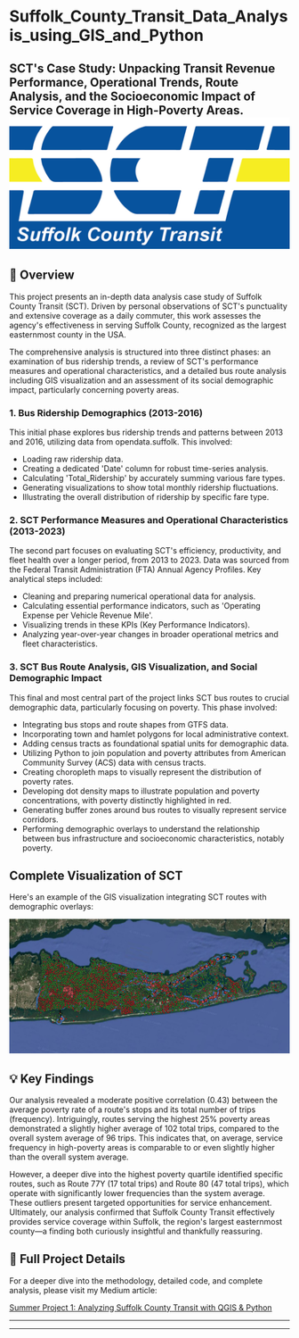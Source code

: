 # Suffolk_County_Transit_Data_Analysis_using_GIS_and_Python

**SCT's Case Study: Unpacking Transit Revenue Performance, Operational Trends, Route Analysis, and the Socioeconomic Impact of Service Coverage in High-Poverty Areas.**
![SCT_Logo](Images/sctlogo.png)
---

## 📄 Overview

This project presents an in-depth data analysis case study of Suffolk County Transit (SCT). Driven by personal observations of SCT's punctuality and extensive coverage as a daily commuter, this work assesses the agency's effectiveness in serving Suffolk County, recognized as the largest easternmost county in the USA.

The comprehensive analysis is structured into three distinct phases: an examination of bus ridership trends, a review of SCT's performance measures and operational characteristics, and a detailed bus route analysis including GIS visualization and an assessment of its social demographic impact, particularly concerning poverty areas.

### 1. Bus Ridership Demographics (2013-2016)

This initial phase explores bus ridership trends and patterns between 2013 and 2016, utilizing data from opendata.suffolk. This involved:
* Loading raw ridership data.
* Creating a dedicated 'Date' column for robust time-series analysis.
* Calculating 'Total_Ridership' by accurately summing various fare types.
* Generating visualizations to show total monthly ridership fluctuations.
* Illustrating the overall distribution of ridership by specific fare type.

### 2. SCT Performance Measures and Operational Characteristics (2013-2023)

The second part focuses on evaluating SCT's efficiency, productivity, and fleet health over a longer period, from 2013 to 2023. Data was sourced from the Federal Transit Administration (FTA) Annual Agency Profiles. Key analytical steps included:
* Cleaning and preparing numerical operational data for analysis.
* Calculating essential performance indicators, such as 'Operating Expense per Vehicle Revenue Mile'.
* Visualizing trends in these KPIs (Key Performance Indicators).
* Analyzing year-over-year changes in broader operational metrics and fleet characteristics.

### 3. SCT Bus Route Analysis, GIS Visualization, and Social Demographic Impact

This final and most central part of the project links SCT bus routes to crucial demographic data, particularly focusing on poverty. This phase involved:
* Integrating bus stops and route shapes from GTFS data.
* Incorporating town and hamlet polygons for local administrative context.
* Adding census tracts as foundational spatial units for demographic data.
* Utilizing Python to join population and poverty attributes from American Community Survey (ACS) data with census tracts.
* Creating choropleth maps to visually represent the distribution of poverty rates.
* Developing dot density maps to illustrate population and poverty concentrations, with poverty distinctly highlighted in red.
* Generating buffer zones around bus routes to visually represent service corridors.
* Performing demographic overlays to understand the relationship between bus infrastructure and socioeconomic characteristics, notably poverty.

## Complete Visualization of SCT

Here's an example of the GIS visualization integrating SCT routes with demographic overlays:

![QGIS Visualization of Suffolk County Map with SCT and Demographic Overlay](Images/map.png)

## 💡 Key Findings

Our analysis revealed a moderate positive correlation (0.43) between the average poverty rate of a route's stops and its total number of trips (frequency). Intriguingly, routes serving the highest 25% poverty areas demonstrated a slightly higher average of 102 total trips, compared to the overall system average of 96 trips. This indicates that, on average, service frequency in high-poverty areas is comparable to or even slightly higher than the overall system average.

However, a deeper dive into the highest poverty quartile identified specific routes, such as Route 77Y (17 total trips) and Route 80 (47 total trips), which operate with significantly lower frequencies than the system average. These outliers present targeted opportunities for service enhancement. Ultimately, our analysis confirmed that Suffolk County Transit effectively provides service coverage within Suffolk, the region's largest easternmost county—a finding both curiously insightful and thankfully reassuring.

## 🔗 Full Project Details

For a deeper dive into the methodology, detailed code, and complete analysis, please visit my Medium article:

[Summer Project 1: Analyzing Suffolk County Transit with QGIS & Python](https://medium.com/@vummadiharsha123/summer-project-1-analyzing-suffolk-county-transit-with-qgis-python-9482692bbb80)

---
---
